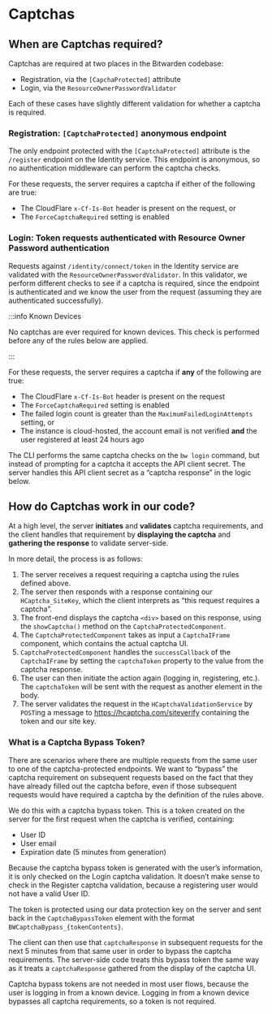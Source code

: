 # Captchas

## When are Captchas required?

Captchas are required at two places in the Bitwarden codebase:

- Registration, via the `[CapchaProtected]` attribute
- Login, via the `ResourceOwnerPasswordValidator`

Each of these cases have slightly different validation for whether a captcha is required.

### Registration: `[CaptchaProtected]` anonymous endpoint

The only endpoint protected with the `[CaptchaProtected]` attribute is the `/register` endpoint on
the Identity service. This endpoint is anonymous, so no authentication middleware can perform the
captcha checks.

For these requests, the server requires a captcha if either of the following are true:

- The CloudFlare `x-Cf-Is-Bot` header is present on the request, or
- The `ForceCaptchaRequired` setting is enabled

### Login: Token requests authenticated with Resource Owner Password authentication

Requests against `/identity/connect/token` in the Identity service are validated with the
`ResourceOwnerPasswordValidator`. In this validator, we perform different checks to see if a captcha
is required, since the endpoint is authenticated and we know the user from the request (assuming
they are authenticated successfully).

:::info Known Devices

No captchas are ever required for known devices. This check is performed before any of the rules
below are applied.

:::

For these requests, the server requires a captcha if **any** of the following are true:

- The CloudFlare `x-Cf-Is-Bot` header is present on the request
- The `ForceCaptchaRequired` setting is enabled
- The failed login count is greater than the `MaximumFailedLoginAttempts` setting, or
- The instance is cloud-hosted, the account email is not verified **and** the user registered at
  least 24 hours ago

The CLI performs the same captcha checks on the `bw login` command, but instead of prompting for a
captcha it accepts the API client secret. The server handles this API client secret as a “captcha
response” in the logic below.

## How do Captchas work in our code?

At a high level, the server **initiates** and **validates** captcha requirements, and the client
handles that requirement by **displaying the captcha** and **gathering the response** to validate
server-side.

In more detail, the process is as follows:

1. The server receives a request requiring a captcha using the rules defined above.
2. The server then responds with a response containing our `HCaptcha_SiteKey`, which the client
   interprets as “this request requires a captcha”.
3. The front-end displays the captcha `<div>` based on this response, using the `showCaptcha()`
   method on the `CaptchaProtectedComponent`.
4. The `CaptchaProtectedComponent` takes as input a `CaptchaIFrame` component, which contains the
   actual captcha UI.
5. `CaptchaProtectedComponent` handles the `successCallback` of the `CaptchaIFrame` by setting the
   `captchaToken` property to the value from the captcha response.
6. The user can then initiate the action again (logging in, registering, etc.). The `captchaToken`
   will be sent with the request as another element in the body.
7. The server validates the request in the `HCaptchaValidationService` by `POST`ing a message to
   https://hcaptcha.com/siteverify containing the token and our site key.

### What is a Captcha Bypass Token?

There are scenarios where there are multiple requests from the same user to one of the
captcha-protected endpoints. We want to “bypass” the captcha requirement on subsequent requests
based on the fact that they have already filled out the captcha before, even if those subsequent
requests would have required a captcha by the definition of the rules above.

We do this with a captcha bypass token. This is a token created on the server for the first request
when the captcha is verified, containing:

- User ID
- User email
- Expiration date (5 minutes from generation)

Because the captcha bypass token is generated with the user’s information, it is only checked on the
Login captcha validation. It doesn’t make sense to check in the Register captcha validation, because
a registering user would not have a valid User ID.

The token is protected using our data protection key on the server and sent back in the
`CaptchaBypassToken` element with the format `BWCaptchaBypass_{tokenContents}`.

The client can then use that `captchaResponse` in subsequent requests for the next 5 minutes from
that same user in order to bypass the captcha requirements. The server-side code treats this bypass
token the same way as it treats a `captchaResponse` gathered from the display of the captcha UI.

Captcha bypass tokens are not needed in most user flows, because the user is logging in from a known
device. Logging in from a known device bypasses all captcha requirements, so a token is not
required.
